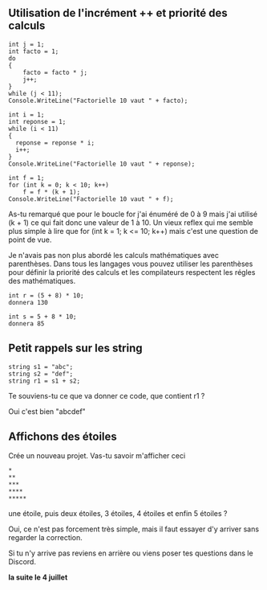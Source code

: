 ## Utilisation de l'incrément ++ et priorité des calculs

```
int j = 1;
int facto = 1;
do
{
    facto = facto * j;
    j++;
}
while (j < 11);
Console.WriteLine("Factorielle 10 vaut " + facto);
```
```
int i = 1;
int reponse = 1;
while (i < 11)
{
  reponse = reponse * i;
  i++;
}
Console.WriteLine("Factorielle 10 vaut " + reponse);
```
```
int f = 1;
for (int k = 0; k < 10; k++)
    f = f * (k + 1);
Console.WriteLine("Factorielle 10 vaut " + f);
```
As-tu remarqué que pour le boucle for j'ai énuméré de 0 à 9 mais j'ai utilisé (k + 1) ce qui fait donc une valeur de 1 à 10. Un vieux reflex qui me semble plus simple à lire que for (int k = 1; k <= 10; k++) mais c'est une question de point de vue.

Je n'avais pas non plus abordé les calculs mathématiques avec parenthèses. Dans tous les langages vous pouvez utiliser les parenthèses pour définir la priorité des calculs et les compilateurs respectent les régles des mathématiques.
```
int r = (5 + 8) * 10;
donnera 130

int s = 5 + 8 * 10;
donnera 85
```

## Petit rappels sur les string

```
string s1 = "abc";
string s2 = "def";
string r1 = s1 + s2;
```
Te souviens-tu ce que va donner ce code, que contient r1 ?

Oui c'est bien "abcdef"

## Affichons des étoiles

Crée un nouveau projet. Vas-tu savoir m'afficher ceci
```
*
**
***
****
*****
```
une étoile, puis deux étoiles, 3 étoiles, 4 étoiles et enfin 5 étoiles ?

Oui, ce n'est pas forcement très simple, mais il faut essayer d'y arriver sans regarder la correction.

Si tu n'y arrive pas reviens en arrière ou viens poser tes questions dans le Discord.

**la suite le 4 juillet**
